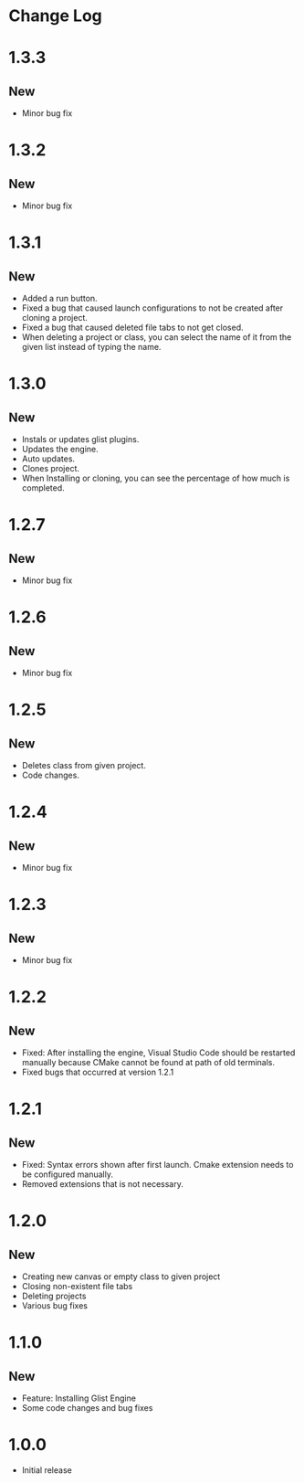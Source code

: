 # Change Log

# 1.3.3

## New

- Minor bug fix

# 1.3.2

## New

- Minor bug fix

# 1.3.1

## New

- Added a run button.
- Fixed a bug that caused launch configurations to not be created after cloning a project.
- Fixed a bug that caused deleted file tabs to not get closed.
- When deleting a project or class, you can select the name of it from the given list instead of typing the name.

# 1.3.0

## New

- Instals or updates glist plugins.
- Updates the engine.
- Auto updates.
- Clones project.
- When Installing or cloning, you can see the percentage of how much is completed.

# 1.2.7

## New

- Minor bug fix

# 1.2.6

## New

- Minor bug fix

# 1.2.5

## New

- Deletes class from given project.
- Code changes.

# 1.2.4

## New

- Minor bug fix

# 1.2.3

## New

- Minor bug fix

# 1.2.2

## New

- Fixed: After installing the engine, Visual Studio Code should be restarted manually because CMake cannot be found at path of old terminals.
- Fixed bugs that occurred at version 1.2.1

# 1.2.1

## New

- Fixed: Syntax errors shown after first launch. Cmake extension needs to be configured manually.
- Removed extensions that is not necessary.

# 1.2.0

## New

- Creating new canvas or empty class to given project
- Closing non-existent file tabs
- Deleting projects
- Various bug fixes

# 1.1.0

## New

- Feature: Installing Glist Engine
- Some code changes and bug fixes

# 1.0.0

- Initial release